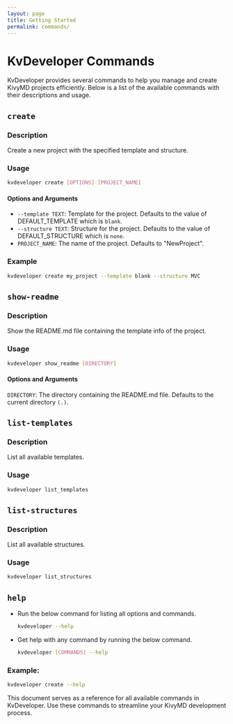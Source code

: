 ```yaml
---
layout: page
title: Getting Started
permalink: commands/
---
```


# KvDeveloper Commands

KvDeveloper provides several commands to help you manage and create KivyMD projects efficiently. Below is a list of the available commands with their descriptions and usage.

## `create`

### Description

Create a new project with the specified template and structure.

### Usage

```bash
kvdeveloper create [OPTIONS] [PROJECT_NAME]
```

#### Options and Arguments

- `--template TEXT`: Template for the project. Defaults to the value of DEFAULT_TEMPLATE which is `blank`.
- `--structure TEXT`: Structure for the project. Defaults to the value of DEFAULT_STRUCTURE which is `none`.
- `PROJECT_NAME`: The name of the project. Defaults to "NewProject".

### Example
```bash
kvdeveloper create my_project --template blank --structure MVC
```

## `show-readme`

### Description
Show the README.md file containing the template info of the project.

### Usage
```bash
kvdeveloper show_readme [DIRECTORY]
```

#### Options and Arguments
`DIRECTORY`: The directory containing the README.md file. Defaults to the current directory `(.)`.

## `list-templates`

### Description
List all available templates.

### Usage
```bash
kvdeveloper list_templates
```

## `list-structures`

### Description
List all available structures.

### Usage
```bash
kvdeveloper list_structures
```

## `help`

- Run the below command for listing all options and commands.
    ```bash
    kvdeveloper --help
    ```

- Get help with any command by running the below command.
    ```bash
    kvdeveloper [COMMANDS] --help
    ```

### Example:
```bash
kvdeveloper create --help
```

This document serves as a reference for all available commands in KvDeveloper. Use these commands to streamline your KivyMD development process.
